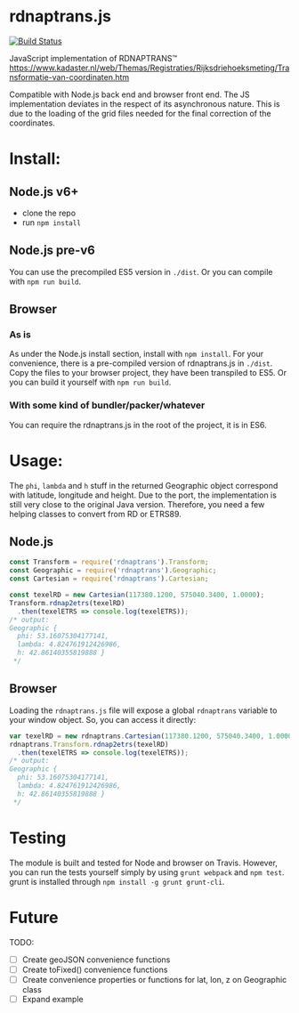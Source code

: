 # rdnaptrans.js
[![Build Status](https://travis-ci.org/reinvantveer/rdnaptrans.js.svg?branch=master)](https://travis-ci.org/reinvantveer/rdnaptrans.js)

JavaScript implementation of RDNAPTRANS&trade;
https://www.kadaster.nl/web/Themas/Registraties/Rijksdriehoeksmeting/Transformatie-van-coordinaten.htm

Compatible with Node.js back end and browser front end. The JS implementation deviates in the respect of its asynchronous nature. This is due to the loading of the grid files needed for the final correction of the coordinates.


# Install:
## Node.js v6+
* clone the repo
* run `npm install`

## Node.js pre-v6
You can use the precompiled ES5 version in `./dist`. Or you can compile with `npm run build`.

## Browser
### As is
As under the Node.js install section, install with `npm install`. For your convenience, there is a pre-compiled version of rdnaptrans.js in `./dist`. Copy the files to your browser project, they have been transpiled to ES5. Or you can build it yourself with `npm run build`.

### With some kind of bundler/packer/whatever
You can require the rdnaptrans.js in the root of the project, it is in ES6.

# Usage:
The `phi`, `lambda` and `h` stuff in the returned Geographic object correspond with latitude, longitude and height. Due to the port, the implementation is still very close to the original Java version. Therefore, you need a few helping classes to convert from RD or ETRS89.

## Node.js
```js
const Transform = require('rdnaptrans').Transform;
const Geographic = require('rdnaptrans').Geographic;
const Cartesian = require('rdnaptrans').Cartesian;

const texelRD = new Cartesian(117380.1200, 575040.3400, 1.0000);
Transform.rdnap2etrs(texelRD)
  .then(texelETRS => console.log(texelETRS));
/* output:
Geographic {
  phi: 53.16075304177141,
  lambda: 4.824761912426986,
  h: 42.86140355819888 }
 */
```

## Browser
Loading the `rdnaptrans.js` file will expose a global `rdnaptrans` variable to your window object. So, you can access it directly:
```js
var texelRD = new rdnaptrans.Cartesian(117380.1200, 575040.3400, 1.0000);
rdnaptrans.Transform.rdnap2etrs(texelRD)
  .then(texelETRS => console.log(texelETRS));
/* output:
Geographic {
  phi: 53.16075304177141,
  lambda: 4.824761912426986,
  h: 42.86140355819888 }
 */
```

# Testing
The module is built and tested for Node and browser on Travis. However, you can run the tests yourself simply by using `grunt webpack` and `npm test`. grunt is installed through `npm install -g grunt grunt-cli`.

# Future
TODO:
- [ ] Create geoJSON convenience functions
- [ ] Create toFixed() convenience functions
- [ ] Create convenience properties or functions for lat, lon, z on Geographic class
- [ ] Expand example